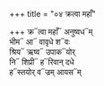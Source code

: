 +++
title = "०४ क्रत्वा महाँ"

+++
क्र᳓त्वा महाँ᳓ अनुष्वध᳓म्  
भीम᳓ आ᳓ वावृधे श᳓वः  
श्रिय᳓ ऋष्व᳓ उपाक᳓योर्  
नि᳓ शिप्री᳓ ह᳓रिवान् दधे  
ह᳓स्तयोर् व᳓ज्रम् आयस᳓म्